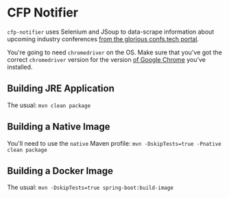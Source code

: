 # CFP Notifier

`cfp-notifier` uses Selenium and JSoup to data-scrape information about upcoming 
industry conferences [from the glorious confs.tech portal](https://confs.tech).

You're going to need `chromedriver` on the OS. Make sure that you've got the correct 
`chromedriver` version for the version [of Google Chrome](https://chromedriver.chromium.org/downloads) 
you've installed.

## Building JRE Application

The usual: `mvn clean package`

## Building a Native Image 

You'll need to use the `native` Maven profile: `mvn -DskipTests=true -Pnative clean package` 

## Building a Docker Image 

The usual: `mvn -DskipTests=true spring-boot:build-image `

